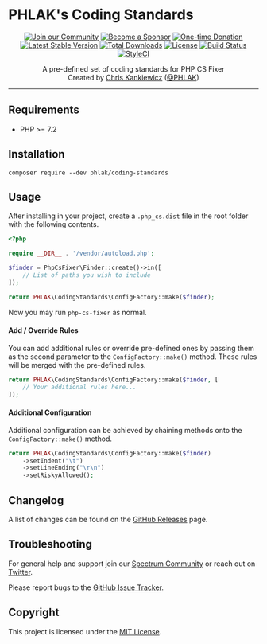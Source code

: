 PHLAK's Coding Standards
========================

<p align="center">
    <a href="https://spectrum.chat/phlaknet"><img src="https://img.shields.io/badge/Join_the-Community-7b16ff.svg?style=for-the-badge" alt="Join our Community"></a>
    <a href="https://github.com/users/PHLAK/sponsorship"><img src="https://img.shields.io/badge/Become_a-Sponsor-cc4195.svg?style=for-the-badge" alt="Become a Sponsor"></a>
    <a href="https://paypal.me/ChrisKankiewicz"><img src="https://img.shields.io/badge/Make_a-Donation-006bb6.svg?style=for-the-badge" alt="One-time Donation"></a>
    <br>
    <a href="https://packagist.org/packages/PHLAK/CodingStandards"><img src="https://img.shields.io/packagist/v/PHLAK/CodingStandards.svg?style=flat-square" alt="Latest Stable Version"></a>
    <a href="https://packagist.org/packages/PHLAK/CodingStandards"><img src="https://img.shields.io/packagist/dt/PHLAK/CodingStandards.svg?style=flat-square" alt="Total Downloads"></a>
    <a href="https://packagist.org/packages/PHLAK/CodingStandards"><img src="https://img.shields.io/packagist/l/PHLAK/CodingStandards.svg?style=flat-square" alt="License"></a>
    <a href="https://travis-ci.org/PHLAK/CodingStandards"><img src="https://img.shields.io/travis/PHLAK/CodingStandards.svg?style=flat-square" alt="Build Status"></a>
    <a href="https://styleci.io/repos/289172270"><img src="https://styleci.io/repos/289172270/shield?branch=master&style=flat-square" alt="StyleCI"></a>
</p>

<p align="center">
    A pre-defined set of coding standards for PHP CS Fixer
    <br>
    Created by <a href="https://www.ChrisKankiewicz.com">Chris Kankiewicz</a> (<a href="https://twitter.com/PHLAK">@PHLAK</a>)
</p>

---

Requirements
------------

  - PHP >= 7.2

Installation
------------

    composer require --dev phlak/coding-standards

Usage
-----

After installing in your project, create a `.php_cs.dist` file in the root folder with the following contents.

```php
<?php

require __DIR__ . '/vendor/autoload.php';

$finder = PhpCsFixer\Finder::create()->in([
    // List of paths you wish to include
]);

return PHLAK\CodingStandards\ConfigFactory::make($finder);
```

Now you may run `php-cs-fixer` as normal.

#### Add / Override Rules

You can add additional rules or override pre-defined ones by passing them as the second parameter to the `ConfigFactory::make()` method. These rules will be merged with the pre-defined rules.

```php
return PHLAK\CodingStandards\ConfigFactory::make($finder, [
    // Your additional rules here...
]);
```

#### Additional Configuration

Additional configuration can be achieved by chaining methods onto the `ConfigFactory::make()` method.

```php
return PHLAK\CodingStandards\ConfigFactory::make($finder)
    ->setIndent("\t")
    ->setLineEnding("\r\n")
    ->setRiskyAllowed();
```

Changelog
---------

A list of changes can be found on the [GitHub Releases](https://github.com/PHLAK/CodingStandards/releases) page.

Troubleshooting
---------------

For general help and support join our [Spectrum Community](https://spectrum.chat/phlak) or reach out on [Twitter](https://twitter.com/PHLAK).

Please report bugs to the [GitHub Issue Tracker](https://github.com/PHLAK/CodingStandards/issues).

Copyright
---------

This project is licensed under the [MIT License](https://github.com/PHLAK/CodingStandards/blob/master/LICENSE).
